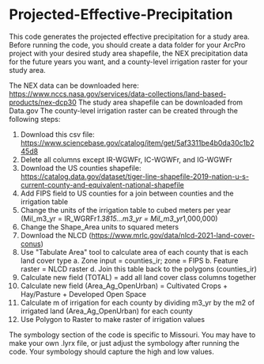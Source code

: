 # Projected-Effective-Precipitation
This code generates the projected effective precipitation for a study area. Before running the code, you should create a data folder for your ArcPro project with your desired study area shapefile, the NEX precipitation data for the future years you want, and a county-level irrigation raster for your study area.

The NEX data can be downloaded here: https://www.nccs.nasa.gov/services/data-collections/land-based-products/nex-dcp30
The study area shapefile can be downloaded from Data.gov
The county-level irrigation raster can be created through the following steps:
  1. Download this csv file: https://www.sciencebase.gov/catalog/item/get/5af3311be4b0da30c1b245d8
  2. Delete all columns except IR-WGWFr, IC-WGWFr, and IG-WGWFr
  3. Download the US counties shapefile: https://catalog.data.gov/dataset/tiger-line-shapefile-2019-nation-u-s-current-county-and-equivalent-national-shapefile
  4. Add FIPS field to US counties for a join between counties and the irrigation table
  5. Change the units of the irrigation table to cubed meters per year (Mil_m3_yr = IR_WGRFr*1.3815...m3_yr = Mil_m3_yr*1,000,000)
  6. Change the Shape_Area units to squared meters
  7. Download the NLCD (https://www.mrlc.gov/data/nlcd-2021-land-cover-conus)
  8. Use "Tabulate Area" tool to calculate area of each county that is each land cover type
    a. Zone input = counties_ir; zone = FIPS
    b. Feature raster = NLCD raster
    d. Join this table back to the polygons (counties_ir)
  9. Calculate new field (TOTAL) = add all land cover class columns together
  10. Calculate new field (Area_Ag_OpenUrban) = Cultivated Crops + Hay/Pasture + Developed Open Space
  11. Calculate m of irrigation for each county by dividing m3_yr by the m2 of irrigated land (Area_Ag_OpenUrban) for each county
  12. Use Polygon to Raster to make raster of irrigation values

The symbology section of the code is specific to Missouri. You may have to make your own .lyrx file, or just adjust the symbology after running the code. Your symbology should capture the high and low values.

